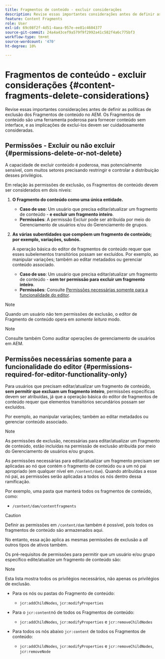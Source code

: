 ```yaml
---
title: Fragmentos de conteúdo - excluir considerações
description: Revise essas importantes considerações antes de definir as políticas de exclusão dos Fragmentos de conteúdo no AEM. Os Fragmentos de conteúdo são uma ferramenta poderosa para fornecer conteúdo sem interface, e as implicações de excluí-los devem ser cuidadosamente consideradas.
feature: Content Fragments
role: User
exl-id: 69c08f2f-4d51-4aea-957e-ee81c4604377
source-git-commit: 24a4a43cef9a579f9f2992a41c582f4a6c775bf3
workflow-type: tm+mt
source-wordcount: '470'
ht-degree: 10%

---
```


# Fragmentos de conteúdo - excluir considerações {#content-fragments-delete-considerations}

Revise essas importantes considerações antes de definir as políticas de exclusão dos Fragmentos de conteúdo no AEM. Os Fragmentos de conteúdo são uma ferramenta poderosa para fornecer conteúdo sem interface, e as implicações de excluí-los devem ser cuidadosamente consideradas.

## Permissões - Excluir ou não excluir {#permissions-delete-or-not-delete}

A capacidade de excluir conteúdo é poderosa, mas potencialmente sensível, com muitos setores precisando restringir e controlar a distribuição desses privilégios.

Em relação às permissões de exclusão, os Fragmentos de conteúdo devem ser considerados em dois níveis:

1. **O Fragmento do conteúdo como uma única entidade.**

   * **Caso de uso**: Um usuário que precisa editar/atualizar um fragmento de conteúdo - **e excluir um fragmento inteiro**.
   * **Permissões**: A permissão Excluir pode ser atribuída por meio do Gerenciamento de usuários e/ou do Gerenciamento de grupos. <!-- The [Delete](/help/sites-administering/security.md#actions) permission can be [assigned through User and/or Group Management](/help/sites-administering/security.md#managing-permissions). -->

2. **As várias subentidades que compõem um fragmento de conteúdo; por exemplo, variações, subnós.**

   A operação básica do editor de fragmentos de conteúdo requer que esses subelementos transitórios possam ser excluídos. Por exemplo, ao manipular variações; também ao editar metadados ou gerenciar conteúdo associado.

   * **Caso de uso**: Um usuário que precisa editar/atualizar um fragmento de conteúdo - **sem ter permissão para excluir um fragmento inteiro**.
   * **Permissões**: Consulte [Permissões necessárias somente para a funcionalidade do editor](#permissions-required-for-editor-functionality-only).

>[!NOTE]
>
>Quando um usuário não tem permissões de exclusão, o editor de Fragmento de conteúdo opera em *somente leitura* modo. <!-- When a user does not have any [Delete](/help/sites-administering/security.md#actions) permissions, the Content Fragment editor operates in *read-only* mode. -->

>[!NOTE]
>
>Consulte também Como auditar operações de gerenciamento de usuários em AEM. <!-- See also [How to Audit User Management Operations in AEM](/help/sites-administering/audit-user-management-operations.md). -->

## Permissões necessárias somente para a funcionalidade do editor {#permissions-required-for-editor-functionality-only}

Para usuários que precisam editar/atualizar um fragmento de conteúdo, **sem permitir que excluam um fragmento inteiro**, permissões específicas devem ser atribuídas, já que a operação básica do editor de fragmentos de conteúdo requer que elementos transitórios secundários possam ser excluídos.

Por exemplo, ao manipular variações; também ao editar metadados ou gerenciar conteúdo associado.

>[!NOTE]
>
>As permissões de exclusão, necessárias para editar/atualizar um Fragmento de conteúdo, estão incluídas na permissão de exclusão atribuída por meio do Gerenciamento de usuários e/ou grupos. <!-- The delete permissions, required to edit/update a Content Fragment, are included in the Delete permission [assigned through User and/or Group Management](/help/sites-administering/security.md#managing-permissions). -->

As permissões necessárias para editar/atualizar um fragmento precisam ser aplicadas ao nó que contém o fragmento de conteúdo ou a um nó pai apropriado (em qualquer nível em `/content/dam`). Quando atribuídas a esse nó pai, as permissões serão aplicadas a todos os nós dentro dessa ramificação.

Por exemplo, uma pasta que manterá todos os fragmentos de conteúdo, como:

* `/content/dam/contentfragments`

>[!CAUTION]
>
>Definir as permissões em `/content/dam` também é possível, pois todos os fragmentos de conteúdo são armazenados aqui.
>
>No entanto, essa ação aplica as mesmas permissões de exclusão a *all* outros tipos de ativos também.

Os pré-requisitos de permissões para permitir que um usuário e/ou grupo específico edite/atualize um fragmento de conteúdo são:

>[!NOTE]
>
>Esta lista mostra todos os privilégios necessários, não apenas os privilégios de exclusão.

* Para os nós ou pastas do Fragmento de conteúdo:

   * `jcr:addChildNodes`, `jcr:modifyProperties`

* Para o `jcr:content`nó de todos os Fragmentos de conteúdo:

   * `jcr:addChildNodes`, `jcr:modifyProperties` e `jcr:removeChildNodes`

* Para todos os nós abaixo `jcr:content` de todos os Fragmentos de conteúdo:

   * `jcr:addChildNodes`, `jcr:modifyProperties` e `jcr:removeChildNodes`, `jcr:removeNode`

<!-- There is no CRXDE Lite -->

<!--
These `remove` privileges must be [administered using Access Control Lists, within CRXDE Lite](/help/sites-administering/user-group-ac-admin.md#access-right-management). 

The `add` and `modify` privileges can also be administered in CRXDE Lite, or using the User Management console.

For example, the definition of the `remove` privileges for a group `content-authors-no-delete`:

![cf-delete-03](assets/cf-delete-03.png)
-->
